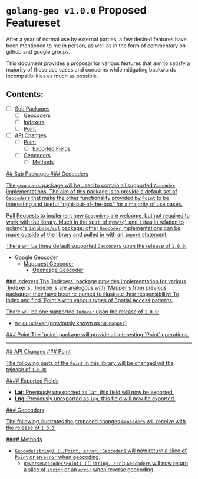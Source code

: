 # `golang-geo v1.0.0` Proposed Featureset

After a year of normal use by external parties, a few desired features have been mentioned to me in person, as well as in the form of commentary on github and google groups.

This document provides a proposal for various features that aim to satisfy a majority of these use cases and concerns while mitigating backwards incompatibilities as much as possible.

## Contents:

- [ ] [Sub Packages](#sub-packages)
  - [ ] [Geocoders](#geocoders)
  - [ ] [Indexers](#indexers)
  - [ ] [Point](#point)
- [ ] [API Changes](#api-changes)
  - [ ] [Point](#api-changes-point)
    - [ ] [Exported Fields](#point-exported-fields)
  - [ ] [Geocoders](#api-changes-geocoders)
    - [ ] [Methods](#geocoder-methods)

<a href="sub-packages" />
## Sub Packages

<a href="geocoders"/>
### Geocoders

The `geocoders` package will be used to contain all supported `Geocoder` implementations.  The aim of this package is to provide a default set of `Geocoder`s that make the other functionality provided by `Point` to be interesting and useful "right-out-of-the-box" for a majority of use cases.

Pull Requests to implement new `Geocoder`s are welcome, but not required to work with the library.  Much in the spirit of `mymysql` and `libpq` in relation to golang's `database/sql` package; other `Geocoder` implementations can be made outside of the library and pulled in with an `import` statement.

There will be three default supported `Geocoder`s upon the release of `1.0.0`:
  - Google Geocoder
    - Mapquest Geocoder
      - Opencage Geocoder

<a href="indexers" />
### Indexers
The `indexers` package provides implementation for various `Indexer`s.  `Indexer`s are analogous with `Mapper`s from previous packages; they have been re-named to illustrate their responsibility:  To index and find `Point`s with various types of Spatial Access patterns.

There will be one supported `Indexer` upon the release of `1.0.0`:
  - `MySQLIndexer` (previously known as `SQLMapper`)

<a href="point" />
### Point
The `point` package will provide all interesting `Point` operations.

***

<a href="api-changes" />
## API Changes

<a href="api-changes-point" />
### Point

The following parts of the `Point` in this library will be changed wit the release of `1.0.0`:

<a href="point-exported-fields">
#### Exported Fields

- **Lat**: Previously unexported as `lat`, this field will now be exported.
- **Lng**: Previously unexported as `lng`, this field will now be exported.

<a href="api-changes-geocoders" />
### Geocoders

The following illustrates the proposed changes `Geocoders` will receive with the release of `1.0.0`:

<a href="geocoder-methods">
#### Methods

  - `Geocode(string) ([]Point, error)`: `Geocoder`s will now return a slice of `Point` or an `error` when geocoding.
    - `ReverseGeocode(*Point) ([]string, err)`: `Geocoder`s will now return a slice of `string` or an `error` when reverse geocoding.